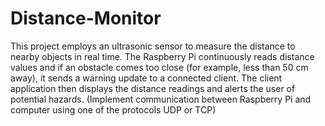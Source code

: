 # Distance-Monitor
This project employs an ultrasonic sensor to measure the distance to nearby objects in real time.
The Raspberry Pi continuously reads distance values and if an obstacle comes too close (for example, less than 50 cm away), it sends a warning update to a connected client.
The client application then displays the distance readings and alerts the user of potential hazards.
(Implement communication between Raspberry Pi and computer using one of the protocols UDP or TCP)
